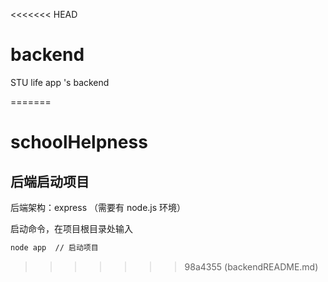 <<<<<<< HEAD
# backend
STU life app 's backend

=======
# schoolHelpness

## 后端启动项目

后端架构：express （需要有 node.js 环境）

启动命令，在项目根目录处输入

```bash
node app  // 启动项目
```
>>>>>>> 98a4355 (backendREADME.md)
